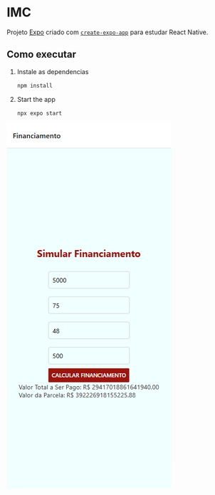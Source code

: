 # IMC

Projeto [Expo](https://expo.dev) criado com
 [`create-expo-app`](https://www.npmjs.com/package/create-expo-app) para estudar React Native.



## Como executar

1. Instale as dependencias

   ```bash
   npm install
   ```

2. Start the app

   ```bash
   npx expo start
   ```

![ScreenShot](./assets/images/Captura%20de%20tela%202025-08-06%20075125.png)

